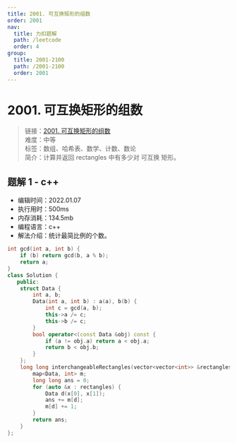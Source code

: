 ```yaml
---
title: 2001. 可互换矩形的组数
order: 2001
nav:
  title: 力扣题解
  path: /leetcode
  order: 4
group:
  title: 2001-2100
  path: /2001-2100
  order: 2001
---
```


# 2001. 可互换矩形的组数
    
> 链接：[2001. 可互换矩形的组数](https://leetcode-cn.com/problems/number-of-pairs-of-interchangeable-rectangles/)  
> 难度：中等  
> 标签：数组、哈希表、数学、计数、数论  
> 简介：计算并返回 rectangles 中有多少对 可互换 矩形。
      
## 题解 1 - c++
- 编辑时间：2022.01.07
- 执行用时：500ms
- 内存消耗：134.5mb
- 编程语言：c++
- 解法介绍：统计最简比例的个数。
```c++
int gcd(int a, int b) {
    if (b) return gcd(b, a % b);
    return a;
}
class Solution {
   public:
    struct Data {
        int a, b;
        Data(int a, int b) : a(a), b(b) {
            int c = gcd(a, b);
            this->a /= c;
            this->b /= c;
        }
        bool operator<(const Data &obj) const {
            if (a != obj.a) return a < obj.a;
            return b < obj.b;
        }
    };
    long long interchangeableRectangles(vector<vector<int>> &rectangles) {
        map<Data, int> m;
        long long ans = 0;
        for (auto &x : rectangles) {
            Data d(x[0], x[1]);
            ans += m[d];
            m[d] += 1;
        }
        return ans;
    }
};
```

      